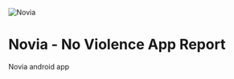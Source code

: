 ![Novia](https://github.com/Novia-No-Violence-App-Report/app-novia/actions/workflows/file.yml/badge.svg)

# Novia - No Violence App Report

Novia android app